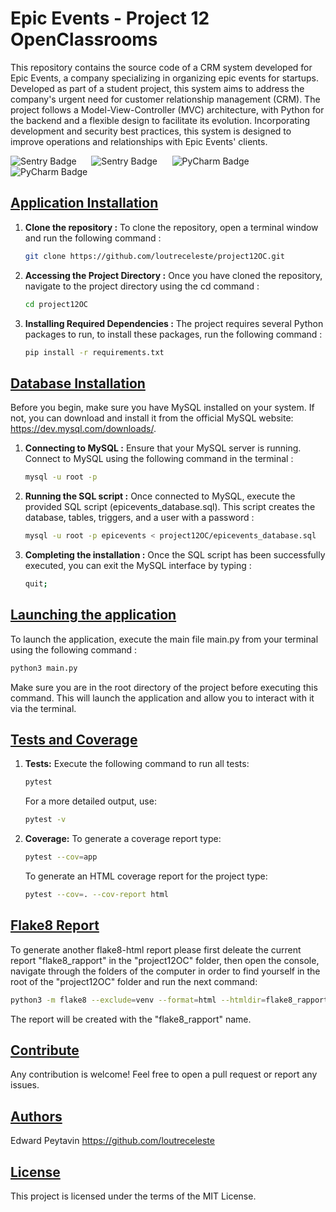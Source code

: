 # Epic Events - Project 12 OpenClassrooms

This repository contains the source code of a CRM system developed for Epic Events, a company specializing in organizing epic events for startups. Developed as part of a student project, this system aims to address the company's urgent need for customer relationship management (CRM). The project follows a Model-View-Controller (MVC) architecture, with Python for the backend and a flexible design to facilitate its evolution. Incorporating development and security best practices, this system is designed to improve operations and relationships with Epic Events' clients.

![Sentry Badge](https://img.shields.io/badge/Sentry-black?style=for-the-badge&logo=Sentry&logoColor=#362D59) &nbsp;&nbsp;&nbsp;&nbsp; ![Sentry Badge](https://img.shields.io/badge/Python-FFD43B?style=for-the-badge&logo=python&logoColor=blue) &nbsp;&nbsp;&nbsp;&nbsp; ![PyCharm Badge](https://img.shields.io/badge/PyCharm-000000.svg?&style=for-the-badge&logo=PyCharm&logoColor=white) &nbsp;&nbsp;&nbsp;&nbsp; ![PyCharm Badge](https://img.shields.io/badge/MySQL-005C84?style=for-the-badge&logo=mysql&logoColor=white)

## <u>Application Installation</u>

1. **Clone the repository :** To clone the repository, open a terminal window and run the following command :
    ```bash
    git clone https://github.com/loutreceleste/project12OC.git
    ```

2. **Accessing the Project Directory :** Once you have cloned the repository, navigate to the project directory using the cd command :
    ```bash
    cd project12OC
    ```

3. **Installing Required Dependencies :** The project requires several Python packages to run, to install these packages, run the following command :
    ```bash
    pip install -r requirements.txt
    ```

## <u>Database Installation</u>

Before you begin, make sure you have MySQL installed on your system. If not, you can download and install it from the official MySQL website: https://dev.mysql.com/downloads/.

1. **Connecting to MySQL :** Ensure that your MySQL server is running. Connect to MySQL using the following command in the terminal :
    ```bash
    mysql -u root -p
    ```

2. **Running the SQL script :** Once connected to MySQL, execute the provided SQL script (epicevents_database.sql). This script creates the database, tables, triggers, and a user with a password :
    ```bash
    mysql -u root -p epicevents < project12OC/epicevents_database.sql
    ```

3. **Completing the installation :** Once the SQL script has been successfully executed, you can exit the MySQL interface by typing :
    ```bash
    quit;
    ```
## <u>Launching the application</u>

To launch the application, execute the main file main.py from your terminal using the following command :
```bash
python3 main.py
```
Make sure you are in the root directory of the project before executing this command. This will launch the application and allow you to interact with it via the terminal.

## <u>Tests and Coverage</u>

1. **Tests:** Execute the following command to run all tests:

   ```bash
   pytest
   ```
   For a more detailed output, use:
   
      ```bash
      pytest -v
      ```

2. **Coverage:** To generate a coverage report type:
   ```bash
   pytest --cov=app
   ```
   To generate an HTML coverage report for the project type:
   ```bash
   pytest --cov=. --cov-report html
   ```

## <u>Flake8 Report</u>

To generate another flake8-html report please first deleate the current report "flake8_rapport" in the "project12OC" folder, then open the console, navigate through the folders of the computer in order to find yourself in the root of the "project12OC" folder and run the next command:

```bash
python3 -m flake8 --exclude=venv --format=html --htmldir=flake8_rapport
```
The report will be created with the "flake8_rapport" name.

## <u>Contribute</u>

Any contribution is welcome! Feel free to open a pull request or report any issues.

## <u>Authors</u>

Edward Peytavin https://github.com/loutreceleste

## <u>License</u>

This project is licensed under the terms of the MIT License.

